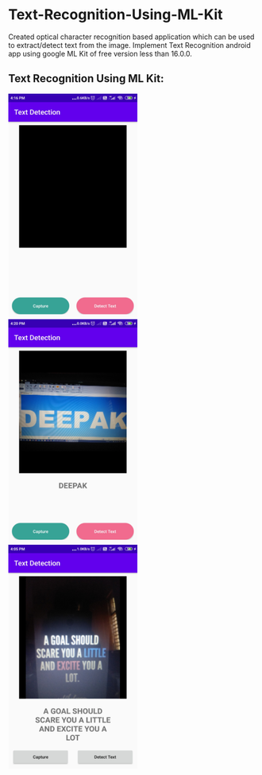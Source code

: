 # Text-Recognition-Using-ML-Kit
Created optical character recognition based application which can be used to extract/detect text from the image. Implement Text Recognition android app using google ML Kit of free version less than 16.0.0.

## Text Recognition Using ML Kit: 
<p float="left">
 <img src="https://github.com/deepakjaiswal2018/Text-Recognition-Using-ML-Kit/blob/master/demo/preview1.jpg" width="260" height="450" />
<img src="https://github.com/deepakjaiswal2018/Text-Recognition-Using-ML-Kit/blob/master/demo/preview2.jpg" width="260" height="450" />
<img src="https://github.com/deepakjaiswal2018/Text-Recognition-Using-ML-Kit/blob/master/demo/preview3.jpg" width="260" height="450" />
</p>
